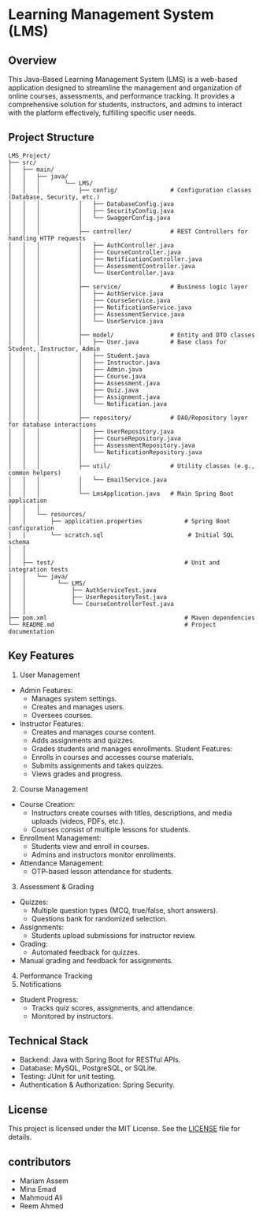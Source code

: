 # Learning Management System (LMS)

## Overview
This Java-Based Learning Management System (LMS) is a web-based application designed to streamline the management 
and organization of online courses, assessments, and performance tracking. It provides a comprehensive solution for students, instructors, 
and admins to interact with the platform effectively, fulfilling specific user needs.

## Project Structure
```
LMS_Project/
├── src/
│   ├── main/
│   │   ├── java/
│   │   │       └── LMS/
│   │   │           ├── config/               # Configuration classes (Database, Security, etc.)
│   │   │           │   ├── DatabaseConfig.java
│   │   │           │   ├── SecurityConfig.java
│   │   │           │   └── SwaggerConfig.java
│   │   │           │
│   │   │           ├── controller/           # REST Controllers for handling HTTP requests
│   │   │           │   ├── AuthController.java
│   │   │           │   ├── CourseController.java
│   │   │           │   ├── NotificationController.java
│   │   │           │   ├── AssessmentController.java
│   │   │           │   └── UserController.java
│   │   │           │
│   │   │           ├── service/              # Business logic layer
│   │   │           │   ├── AuthService.java
│   │   │           │   ├── CourseService.java
│   │   │           │   ├── NotificationService.java
│   │   │           │   ├── AssessmentService.java
│   │   │           │   └── UserService.java
│   │   │           │
│   │   │           ├── model/                # Entity and DTO classes
│   │   │           │   ├── User.java         # Base class for Student, Instructor, Admin
│   │   │           │   ├── Student.java
│   │   │           │   ├── Instructor.java
│   │   │           │   ├── Admin.java
│   │   │           │   ├── Course.java
│   │   │           │   ├── Assessment.java
│   │   │           │   ├── Quiz.java
│   │   │           │   ├── Assignment.java
│   │   │           │   └── Notification.java
│   │   │           │
│   │   │           ├── repository/           # DAO/Repository layer for database interactions
│   │   │           │   ├── UserRepository.java
│   │   │           │   ├── CourseRepository.java
│   │   │           │   ├── AssessmentRepository.java
│   │   │           │   └── NotificationRepository.java
│   │   │           │
│   │   │           ├── util/                 # Utility classes (e.g., common helpers)
│   │   │           │   └── EmailService.java
│   │   │           │
│   │   │           └── LmsApplication.java   # Main Spring Boot application
│   │   │
│   │   └── resources/
│   │       ├── application.properties            # Spring Boot configuration
│   │       └── scratch.sql                        # Initial SQL schema
│   │    
│   │
│   ├── test/                                     # Unit and integration tests
│   │   └── java/
│   │         └── LMS/
│   │             ├── AuthServiceTest.java
│   │             ├── UserRepositoryTest.java
│   │             └── CourseControllerTest.java
│   │
├── pom.xml                                       # Maven dependencies
└── README.md                                     # Project documentation
```

## Key Features
1. User Management
- Admin Features:
    - Manages system settings.
    - Creates and manages users.
    - Oversees courses.
- Instructor Features:
    - Creates and manages course content.
    - Adds assignments and quizzes.
    - Grades students and manages enrollments.
Student Features:
    - Enrolls in courses and accesses course materials.
    - Submits assignments and takes quizzes.
    - Views grades and progress.
2. Course Management
- Course Creation:
    - Instructors create courses with titles, descriptions, and media uploads (videos, PDFs, etc.).
    - Courses consist of multiple lessons for students.
- Enrollment Management:
    - Students view and enroll in courses.
    - Admins and instructors monitor enrollments.
- Attendance Management:
    - OTP-based lesson attendance for students.
3. Assessment & Grading
- Quizzes:
    - Multiple question types (MCQ, true/false, short answers).
    - Questions bank for randomized selection.
- Assignments:
    - Students upload submissions for instructor review.
- Grading:
    - Automated feedback for quizzes.
- Manual grading and feedback for assignments.
4. Performance Tracking
5. Notifications
- Student Progress:
    - Tracks quiz scores, assignments, and attendance.
    - Monitored by instructors.

## Technical Stack
- Backend: Java with Spring Boot for RESTful APIs.
- Database: MySQL, PostgreSQL, or SQLite.
- Testing: JUnit for unit testing.
- Authentication & Authorization: Spring Security.

## License
This project is licensed under the MIT License. See the [LICENSE](LICENSE) file for details.

## contributors
- Mariam Assem
- Mina Emad
- Mahmoud Ali
- Reem Ahmed
